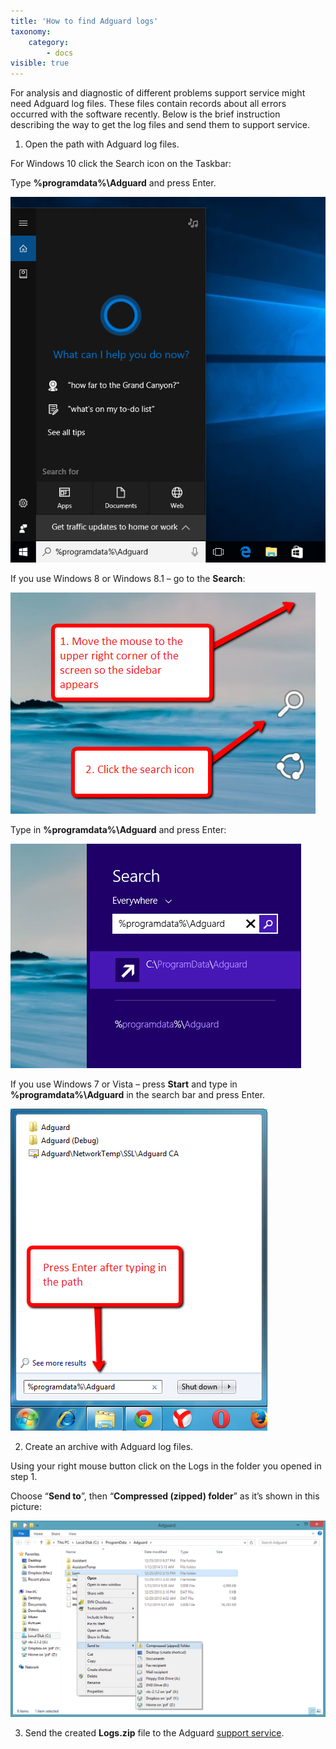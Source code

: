 ```yaml
---
title: 'How to find Adguard logs'
taxonomy:
    category:
        - docs
visible: true
---
```


For analysis and diagnostic of different problems support service might need Adguard log files. These files contain records about all errors occurred with the software recently. Below is the brief instruction describing the way to get the log files and send them to support service.

1. Open the path with Adguard log files.

For Windows 10 click the Search icon on the Taskbar:

Type **%programdata%\Adguard** and press Enter.

![](win10_search_EN.png)

If you use Windows 8 or Windows 8.1 – go to the **Search**:

![](side%20menu.png)

Type in **%programdata%\Adguard** and press Enter:

![](search%20windows8.png)

If you use Windows 7 or Vista – press **Start** and type in **%programdata%\Adguard** in the search bar and press Enter.

![](type%20the%20path.png)

2. Create an archive with Adguard log files.

Using your right mouse button click on the Logs in the folder you opened in step 1.

Choose “**Send to**”, then “**Compressed (zipped) folder**” as it’s shown in this picture:

![](compressed%20folder.png)

3. Send the created **Logs.zip** file to the Adguard [support service](mailto:support@adguard.com).

